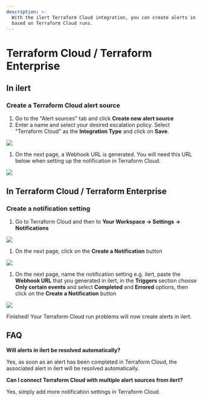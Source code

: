 ```yaml
---
description: >-
  With the ilert Terraform Cloud integration, you can create alerts in ilert
  based on Terraform Cloud runs.
---
```


# Terraform Cloud / Terraform Enterprise

## In ilert <a href="#in-ilert" id="in-ilert"></a>

### Create a Terraform Cloud alert source <a href="#create-alert-source" id="create-alert-source"></a>

1. Go to the "Alert sources" tab and click **Create new alert source**
2. Enter a name and select your desired escalation policy. Select "Terraform Cloud" as the **Integration Type** and click on **Save**.

![](../.gitbook/assets/Screenshot\_25\_02\_21\_\_22\_56.png)

1. On the next page, a Webhook URL is generated. You will need this URL below when setting up the notification in Terraform Cloud.

![](../.gitbook/assets/Screenshot\_25\_02\_21\_\_22\_57.png)

## In Terraform Cloud / Terraform Enterprise <a href="#in-splunk" id="in-splunk"></a>

### Create a notification setting <a href="#create-action-sequences" id="create-action-sequences"></a>

1. Go to Terraform Cloud and then to **Your Workspace -> Settings -> Notifications**

![](../.gitbook/assets/Screenshot\_25\_02\_21\_\_22\_59.png)

1. On the next page,  click on the **Create a Notification** button

![](../.gitbook/assets/Screenshot\_25\_02\_21\_\_23\_03.png)

1. On the next page, name the  notification setting e.g. ilert, paste the **Webhook URL** that you generated in ilert, in the **Triggers** section choose **Only certain events** and select **Completed** and **Errored** options, then click on the **Create a Notification** button

![](../.gitbook/assets/Screenshot\_25\_02\_21\_\_23\_06.png)

Finished! Your Terraform Cloud run problems will now create alerts in ilert.

## FAQ <a href="#faq" id="faq"></a>

**Will alerts in ilert be resolved automatically?**

Yes, as soon as an alert has been completed in Terraform Cloud, the associated alert in ilert will be resolved automatically.

**Can I connect Terraform Cloud with multiple alert sources from ilert?**

Yes, simply add more notification settings in Terraform Cloud.
